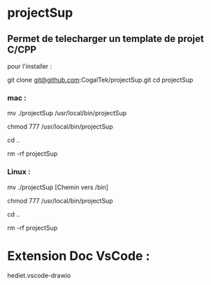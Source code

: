# projectSup

## Permet de telecharger un template de projet C/CPP

pour l'installer :

git clone git@github.com:CogalTek/projectSup.git
cd projectSup


### mac :
mv ./projectSup /usr/local/bin/projectSup

chmod 777 /usr/local/bin/projectSup

cd ..

rm -rf projectSup


### Linux :
mv ./projectSup [Chemin vers /bin]

chmod 777 /usr/local/bin/projectSup

cd ..

rm -rf projectSup


# Extension Doc VsCode :

hediet.vscode-drawio
